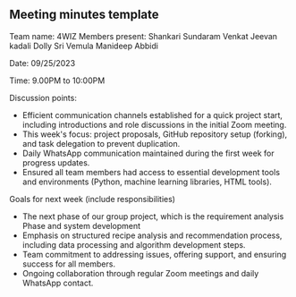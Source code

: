 ## Meeting minutes template

Team name: 4WIZ
Members present:
Shankari Sundaram
Venkat Jeevan kadali
Dolly Sri Vemula
Manideep Abbidi

Date: 09/25/2023

Time: 9.00PM to 10:00PM

Discussion points: 

- Efficient communication channels established for a quick project start, including introductions and role discussions in the initial Zoom meeting.
- This week's focus: project proposals, GitHub repository setup (forking), and task delegation to prevent duplication.
- Daily WhatsApp communication maintained during the first week for progress updates.
- Ensured all team members had access to essential development tools and environments (Python, machine learning libraries, HTML tools).

Goals for next week (include responsibilities)

- The next phase of our group project, which is the requirement analysis Phase and system development
- Emphasis on structured recipe analysis and recommendation process, including data processing and algorithm development steps.
- Team commitment to addressing issues, offering support, and ensuring success for all members.
- Ongoing collaboration through regular Zoom meetings and daily WhatsApp contact.




